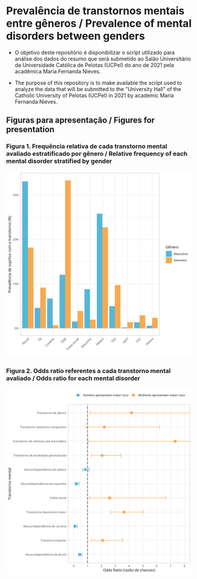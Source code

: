 # Prevalência de transtornos mentais entre gêneros / Prevalence of mental disorders between genders 

<!-- badges: start -->
<!-- badges: end -->

- O objetivo deste repositório é disponibilizar o script utilizado para análise dos dados do
resumo que será submetido ao Salão Universitário da Universidade Católica de Pelotas (UCPel)
do ano de 2021 pela acadêmica Maria Fernanda Nieves.

- The purpose of this repository is to make available the script used to analyze the data that will be submitted to the "University Hall" of the Catholic University of Pelotas (UCPel) in 2021 by academic Maria Fernanda Nieves.

## Figuras para apresentação / Figures for presentation

### Figura 1. Frequência relativa de cada transtorno mental avaliado estratificado por gênero / Relative frequency of each mental disorder stratified by gender 

![Figura 1](./figures/figure1.jpeg)

### Figura 2. Odds ratio referentes a cada transtorno mental avaliado / Odds ratio for each mental disorder

![Figura 2](./figures/figure2.jpeg)
